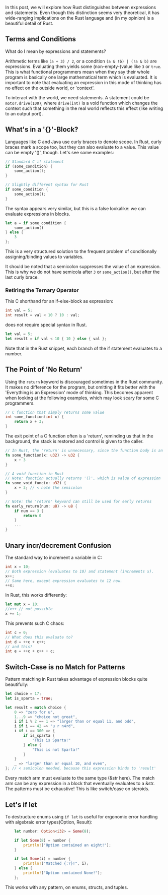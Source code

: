 In this post, we will explore how Rust distinguishes between expressions and statements.
Even though this distinction seems very theoretical, it has wide-ranging implications on the Rust language and (in my opinion) is a beautiful detail of Rust.

## Terms and Conditions

What do I mean by expressions and statements?

Arithmetic terms like `(a + 3) / 2`, or a condition `(a & !b) | (!a & b)` are expressions. Evaluating them yields some (non-empty-)value like `3` or `true`. This is what functional programmers mean when they say their whole program is basically one large mathematical term which is evaluated. It is important to note that evaluating an expression in this mode of thinking has no effect on the outside world, or 'context'.

To interact with the world, we need statements. A statement could be ```motor.drive(100)```, where ```drive(int)``` is a void function which changes the context such that something in the real world reflects this effect (like writing to an output port).

## What's in a '{}'-Block?

Languages like C and Java use curly braces to denote scope. In Rust, curly braces mark a scope too, but they can also evaluate to a value. This value can be empty '()', though. Let's see some examples:

```c
// Standard C if statement
if (some_condition) {
    some_action();
}
```

```rust
// Slightly different syntax for Rust
if some_condition {
    some_action();
}
```

The syntax appears very similar, but this is a false lookalike: we can evaluate expressions in blocks.

```rust
let a = if some_condition {
    some_action()
} else {
    3
};
```

This is a very structured solution to the frequent problem of conditionally assigning/binding values to variables.

It should be noted that a semicolon suppresses the value of an expression. This is why we do not have semicola after `3` or `some_action()`, but after the last curly brace.

### Retiring the Ternary Operator

This C shorthand for an if-else-block as expression:
```c
int val = 5;
int result = val < 10 ? 10 : val;
```

does not require special syntax in Rust.

```rust
let val = 5;
let result = if val < 10 { 10 } else { val };
```

Note that in the Rust snippet, each branch of the if statement evaluates to a number.

## The Point of 'No Return'

Using the `return` keyword is discouraged sometimes in the Rust community. It makes no difference for the program, but omitting it fits better with the 'Everything is an Expression' mode of thinking. This becomes apparent when looking at the following examples, which may look scary for some C programmers.

```c
// C function that simply returns some value
int some_function(int x) {
    return x + 3;
}
```

The exit point of a C function often is a 'return', reminding us that in the background, the stack is restored and control is given to the caller.

```rust
// In Rust, the 'return' is unnecessary, since the function body is an expression.
fn some_function(x: u32) -> u32 {
    x + 3
}

// A void function in Rust
// Note: function actually returns '()', which is value of expression 'x + 3;'
fn some_void_func(x: u32) {
    x + 3; // < note the semicolon
}

// Note: the 'return' keyword can still be used for early returns
fn early_return(num: u8) -> u8 {
    if num == 3 {
        return 0
    }
    ...
}
```

## Unary incr/decrement Confusion

The standard way to increment a variable in C:

```c
int x = 10;
// Both expression (evaluates to 10) and statement (increments x).
x++;
// Same here, except expression evaluates to 12 now.
++x;
```

In Rust, this works differently:

```rust
let mut x = 10;
//x++ // not possible
x += 1;
```

This prevents such C chaos:

```c
int c = 0;
// What does this evaluate to?
int d = ++c + c++;
// and this?
int e = ++c + c++ + c;
```

## Switch-Case is no Match for Patterns

Pattern matching in Rust takes advantage of expression blocks quite beautifully:
```rust
let choice = 17;
let is_sparta = true;

let result = match choice {
    0 => "zero for u",
    1...9 => "choice not great",
    i if i % 2 == 1 => "larger than or equal 11, and odd",
    i if i == 42 => "u r n4rd",
    i if i == 300 => {
        if is_sparta {
            "This is Sparta!"
        } else {
            "This is not Sparta!"
        }
    }
    _ => "larger than or equal 10, and even",
}; // < semicolon needed, because this expression binds to 'result'
```

Every match arm must evaluate to the same type (&str here). The match arm can be any expression in a block that eventually evaluates to a &str.
The patterns must be exhaustive!
This is like switch/case on steroids.

## Let's if let

To destructure enums using `if let` is useful for ergonomic error handling with algebraic error types(Option, Result):

```rust
    let number: Option<i32> = Some(8);

    if let Some(8) = number {
        println!("Option contained an eight!");
    }

    if let Some(i) = number {
        println!("Matched {:?}!", i);
    } else {
        println!("Option contained None!");
    };
```

This works with any pattern, on enums, structs, and tuples.
